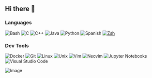 ## Hi there 👋



### Languages
![Bash](https://img.shields.io/badge/Bash-4EAA25?logo=gnubash&logoColor=white&style=for-the-badge)
![C](https://img.shields.io/badge/C-A8B9CC?logo=c&logoColor=white&style=for-the-badge)
![C++](https://img.shields.io/badge/C++-00599C?logo=cplusplus&logoColor=white&style=for-the-badge)
![Java](https://img.shields.io/badge/Java-F8981D?logo=java&logoColor=white&style=for-the-badge)
![Python](https://img.shields.io/badge/Python-3776AB?logo=python&logoColor=white&style=for-the-badge)
![Spanish](https://img.shields.io/badge/Español-DD0031?logo=google&logoColor=white&style=for-the-badge)
[![Zsh](https://img.shields.io/badge/Zsh-f15a24?style=for-the-badge)](https://ohmyz.sh)

### Dev Tools
![Docker](https://img.shields.io/badge/Docker-2496ED?logo=docker&logoColor=white&style=for-the-badge)
![Git](https://img.shields.io/badge/Git-F05032?logo=git&logoColor=white&style=for-the-badge)
![Linux](https://img.shields.io/badge/Linux-FCC624?logo=Linux&logoColor=black&style=for-the-badge)
![Unix](https://img.shields.io/badge/Unix-000000?logo=unix&logoColor=white&style=for-the-badge)
![Vim](https://img.shields.io/badge/Vim-019733?logo=vim&logoColor=white&style=for-the-badge)
![Neovim](https://img.shields.io/badge/Neovim-57A143?logo=neovim&logoColor=white&style=for-the-badge)
![Jupyter Notebooks](https://img.shields.io/badge/Jupyter-Notebooks-F37626?logo=jupyter&logoColor=white&style=for-the-badge)
![Visual Studio Code](https://img.shields.io/badge/VSCode-007ACC?logo=visualstudiocode&logoColor=white&style=for-the-badge)


![Image]([https://steamuserimages-a.akamaihd.net/ugc/1848161512059955042/65CF00476D0550EAA5C36041D96FDB137F970B15/?imw=5000&imh=5000&ima=fit&impolicy=Letterbox&imcolor=%23000000&letterbox=false](https://i.pinimg.com/originals/b0/37/ad/b037adead23abdfac4bca0b0de0c3955.gif))
<!--

<img src="https://user-images.githubusercontent.com/73097560/115834477-dbab4500-a447-11eb-908a-139a6edaec5c.gif" width="100%"></a>


![Radical Ed](https://i.pinimg.com/originals/72/0d/3d/720d3d464ffbadd23a75a320956caa08.gif)
**lorenzom222/lorenzom222** is a ✨ _special_ ✨ repository because its `README.md` (this file) appears on your GitHub profile.

Here are some ideas to get you started:

- 🔭 I’m currently working on ...
- 🌱 I’m currently learning ...
- 👯 I’m looking to collaborate on ...
- 🤔 I’m looking for help with ...
- 💬 Ask me about ...
- 📫 How to reach me: ...
- 😄 Pronouns: ...
- ⚡ Fun fact: ...
-->

